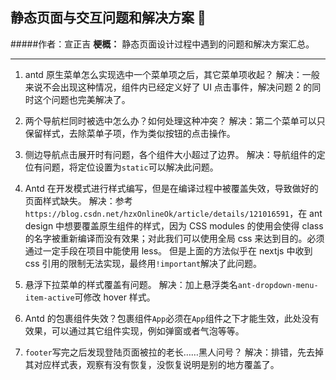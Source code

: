 ## 静态页面与交互问题和解决方案 🤝

#####作者：宣正吉
**梗概：** 静态页面设计过程中遇到的问题和解决方案汇总。

---

1. antd 原生菜单怎么实现选中一个菜单项之后，其它菜单项收起？
   解决：一般来说不会出现这种情况，组件内已经定义好了 UI 点击事件，解决问题 2 的同时这个问题也完美解决了。

2. 两个导航栏同时被选中怎么办？如何处理这种冲突？
   解决：第二个菜单可以只保留样式，去除菜单子项，作为类似按钮的点击操作。

3. 侧边导航点击展开时有问题，各个组件大小超过了边界。
   解决：导航组件的定位有问题，将定位设置为`static`可以解决此问题。

4. Antd 在开发模式进行样式编写，但是在编译过程中被覆盖失效，导致做好的页面样式缺失。
   解决：参考`https://blog.csdn.net/hzxOnlineOk/article/details/121016591`，在 ant design 中想要覆盖原生组件的样式，因为 CSS modules 的使用会使得 class 的名字被重新编译而没有效果；对此我们可以使用全局 css 来达到目的。必须通过一定手段在项目中能使用 less。
   但是上面的方法似乎在 nextjs 中收到 css 引用的限制无法实现，最终用`!important`解决了此问题。

5. 悬浮下拉菜单的样式覆盖有问题。
   解决：加上悬浮类名`ant-dropdown-menu-item-active`可修改 hover 样式。

6. Antd 的包裹组件失效？包裹组件`App`必须在`App`组件之下才能生效，此处没有效果，可以通过其它组件实现，例如弹窗或者气泡等等。

7. `footer`写完之后发现登陆页面被拉的老长……黑人问号？
   解决：排错，先去掉其对应样式表，观察有没有恢复，没恢复说明是别的地方覆盖了。

